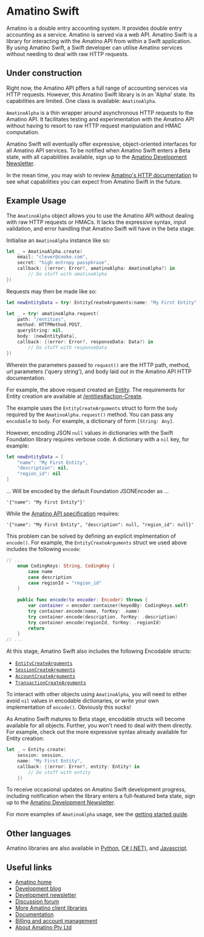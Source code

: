 # Amatino Swift

Amatino is a double entry accounting system. It provides double entry accounting as a service. Amatino is served via a web API. Amatino Swift is a library for interacting with the Amatino API from within a Swift application. By using Amatino Swift, a Swift developer can utilise Amatino services without needing to deal with raw HTTP requests.

## Under construction

Right now, the Amatino API pffers a full range of accounting services via HTTP requests. However, this Amatino Swift library is in an 'Alpha' state. Its capabilities are limited. One class is available: `AmatinoAlpha`.

`AmatinoAlpha` is a thin wrapper around asynchronous HTTP requests to the Amatino API. It facilitates testing and experimentation with the Amatino API without having to resort to raw HTTP request manipulation and HMAC computation.

Amatino Swift will eventually offer expressive, object-oriented interfaces for all Amatino API services. To be notified when Amatino Swift enters a Beta state, with all capabilities available, sign up to the [Amatino Development Newsletter](https://amatino.io/newsletter).

In the mean time, you may wish to review [Amatino's HTTP documentation](https://amatino.io/documentation) to see what capabilities you can expect from Amatino Swift in the future.

## Example Usage

The `AmatinoAlpha` object allows you to use the Amatino API without dealing with raw HTTP requests or HMACs. It lacks the expressive syntax, input validation, and error handling that Amatino Swift will have in the beta stage.

Initialise an `AmatinoAlpha` instance like so:

````swift
let _ = AmatinoAlpha.create(
    email: "clever@cooke.com",
    secret: "high entropy passphrase",
    callback: {(error: Error?, amatinoAlpha: AmatinoAlpha?) in
        // Do stuff with amatinoAlpha
})
````

Requests may then be made like so:

````swift
let newEntityData = try! EntityCreateArguments(name: "My First Entity")

let _ = try! amatinoAlpha.request(
    path: "/entities",
    method: HTTPMethod.POST,
    queryString: nil,
    body: [newEntityData],
    callback: {(error: Error?, responseData: Data?) in
        // Do stuff with responseData
})
````

Wherein the parameters passed to `request()` are the HTTP path, method, url parameters ('query string'),  and body laid out in the Amatino API HTTP documentation.

For example, the above request created an [Entity](https://amatino.io/documentation/entities). The requirements for Entity creation are available at [/entities#action-Create](https://amatino.io/documentation/entities#action-Create).

The example uses the `EntityCreateArguments` struct to form the `body` required by the `AmatinoAlpha.request()` method. You can pass any `encodable` to `body`. For example, a dictionary of form `[String: Any]`.

However, encoding JSON `null` values in dictionaries with the Swift Foundation library requires verbose code. A dictionary with a `nil` key, for example:

```swift
let newEntityData = [
    "name": "My First Entity",
    "description": nil,
    "region_id": nil
]
```

... Will be encoded by the default Foundation JSONEncoder as ...

````
'{"name": "My First Entity"}'
````

While the [Amatino API specification](https://amatino.io/documentation/entities#action-Create) requires:

````
'{"name": "My First Entity", "description": null, "region_id": null}'
````

This problem can be solved by defining an explicit implmentation of `encode()`. For example, the `EntityCreateArguments` struct we used above includes the following `encode`:

````swift
// ...
    enum CodingKeys: String, CodingKey {
        case name
        case description
        case regionId = "region_id"
    }
    
    public func encode(to encoder: Encoder) throws {
        var container = encoder.container(keyedBy: CodingKeys.self)
        try container.encode(name, forKey: .name)
        try container.encode(description, forKey: .description)
        try container.encode(regionId, forKey: .regionId)
        return
    }
// ...
````
At this stage, Amatino Swift also includes the following Encodable structs:

+ [`EntityCreateArguments`](https://github.com/amatino-code/amatino-swift/blob/master/Sources/Amatino/EntityCreateArguments.swift)
+ [`SessionCreateArguments`](https://github.com/amatino-code/amatino-swift/blob/master/Sources/Amatino/Session.swift)
+ [`AccountCreateArguments`](https://github.com/amatino-code/amatino-swift/blob/master/Sources/Amatino/AccountCreateArguments.swift)
+ [`TransactionCreateArguments`](https://github.com/amatino-code/amatino-swift/blob/master/Sources/Amatino/TransactionCreateArguments.swift)

To interact with other objects using `AmatinoAlpha`, you will need to either avoid `nil` values in encodable dictionaries, or write your own implementation of `encode()`. Obviously this sucks!

As Amatino Swift matures to Beta stage, encodable structs will become available for all objects. Further, you won't need to deal with them directly. For example, check out the more expressive syntax already available for Entity creation:

````swift
let _ = Entity.create(
    session: session,
    name: "My First Entity",
    callback: {(error: Error?, entity: Entity? in
        // Do stuff with entity
    })
````
To receive occasional updates on Amatino Swift development progress, including notification when the library enters a full-featured beta state, sign up to the [Amatino Development Newsletter](https://amatino.io/newsletter).

For more examples of `AmatinoAlpha` usage, see the [getting started guide](https://amatino.io/articles/getting-started).

## Other languages

Amatino libraries are also available in [Python](https://github.com/Amatino-Code/amatino-python), [C# (.NET)](https://github.com/Amatino-Code/amatino-dotnet), and [Javascript](https://github.com/Amatino-Code/amatino-js).

## Useful links

- [Amatino home](https://amatino.io)
- [Development blog](https://amatino.io/blog)
- [Development newsletter](https://amatino.io/newsletter)
- [Discussion forum](https://amatino.io/discussion) 
- [More Amatino client libraries](https://github.com/amatino-code)
- [Documentation](https://amatino.io/documentation)
- [Billing and account management](https://amatino.io/billing)
- [About Amatino Pty Ltd](https://amatino.io/about)

